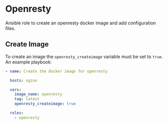 # Openresty

Ansible role to create an openresty docker image and add configuration files.

## Create Image

To create an image the ``openresty_createimage`` variable must be set to ``true``.
An example playbook:
```yaml
- name: Create the docker image for openresty

  hosts: nginx

  vars:
    image_name: openresty
    tag: latest
    openresty_createimage: true

  roles:
    - openresty

```
